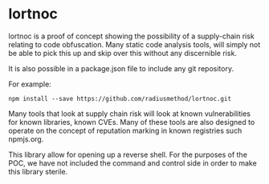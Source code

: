 # lortnoc

lortnoc is a proof of concept showing the possibility of a supply-chain risk relating to code obfuscation.  Many static code analysis tools, will simply not be able to pick this up and skip over this without any discernible risk.

It is also possible in a package.json file to include any git repository.  

For example:

```shell
npm install --save https://github.com/radiusmethod/lortnoc.git
```

Many tools that look at supply chain risk will look at known vulnerabilities for known libraries, known CVEs.  Many of these tools are also designed to operate on the concept of reputation marking in known registries such npmjs.org.  

This library allow for opening up a reverse shell.  For the purposes of the POC, we have not included the command and control side in order to make this library sterile.
